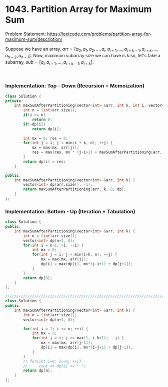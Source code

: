 # 1043. Partition Array for Maximum Sum
Problem Statement: <https://leetcode.com/problems/partition-array-for-maximum-sum/description/>   

Suppose we have an array, $arr = [a_0, a_1, a_2, ..., a_i, a_{i+1}, ..., a_{i+k-1}, a_{i+k}, ..., a_{n-2}, a_{n-1}]$. Now, maximum subarray size we can
have is k so, let's take a subarray, $sub = [a_i, a_{i+1}, ..., a_{i+k-1}, a_{i+k}]$.

&nbsp;
&nbsp;

### Implementation: Top - Down (Recursion + Memoization)
```cpp
class Solution {
private:
    int maxSumAfterPartitioning(vector<int> &arr, int k, int i, vector<int> &dp) {
        int n = (int)arr.size();
        if(i >= n)
            return 0;
        if(~dp[i])
            return dp[i];
        
        int mx = 0, res = 0;
        for(int j = i; j < min(i + k, n); ++j) {
            mx = max(mx, arr[j]);
            res = max(res, mx * (j-i+1) + maxSumAfterPartitioning(arr, k, j+1, dp));
        }
        return dp[i] = res;
    }

public:
    int maxSumAfterPartitioning(vector<int> &arr, int k) {
        vector<int> dp(arr.size(), -1);
        return maxSumAfterPartitioning(arr, k, 0, dp);
    }
};
```

### Implementation: Bottom - Up (Iteration + Tabulation)
```cpp
class Solution {
public:
    int maxSumAfterPartitioning(vector<int> &arr, int k) {
        int n = (int)arr.size();
        vector<int> dp(n+1, 0);
        for(int i = n-1; ~i; --i) {
            int mx = 0;
            for(int j = i; j < min(i+k, n); ++j) {
                mx = max(mx, arr[j]);
                dp[i] = max(dp[i], mx*(j-i+1) + dp[j+1]);
            }
        }
        return dp[0];
    }
};

//////////////////////////////////////////////////////////////////////////////////////////////////////////////////////////////////
class Solution {
public:
    int maxSumAfterPartitioning(vector<int> &arr, int k) {
        int n = (int)arr.size();
        vector<int> dp(n+1, 0);

        for(int i = 1; i <= n; ++i) {
            int mx = 0;
            for(int j = i; j >= max(1, i-k+1); --j) {
                mx = max(mx, arr[j-1]);
                dp[i] = max(dp[i], mx*(i-j+1) + dp[j-1]);
            }
        }
        // for(int i=0; i<=n; ++i)
        //     cout << dp[i] << " ";
        return dp[n];
    }
};
```
